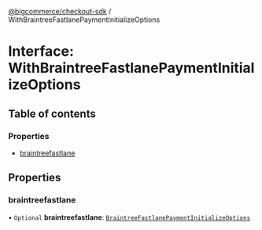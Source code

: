 [@bigcommerce/checkout-sdk](../README.md) / WithBraintreeFastlanePaymentInitializeOptions

# Interface: WithBraintreeFastlanePaymentInitializeOptions

## Table of contents

### Properties

- [braintreefastlane](WithBraintreeFastlanePaymentInitializeOptions.md#braintreefastlane)

## Properties

### braintreefastlane

• `Optional` **braintreefastlane**: [`BraintreeFastlanePaymentInitializeOptions`](BraintreeFastlanePaymentInitializeOptions.md)
